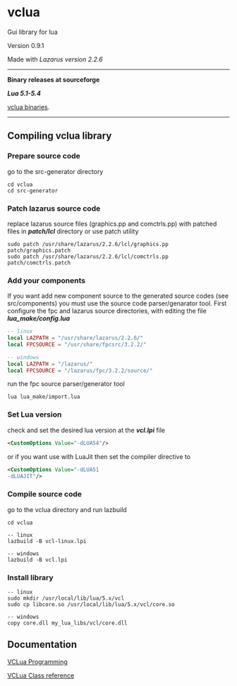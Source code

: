 


# vclua
Gui library for lua

Version 0.9.1

Made with *Lazarus version 2.2.6*
___

**Binary releases at sourceforge**

***Lua 5.1-5.4***

[vclua binaries](https://sourceforge.net/projects/vclua/files/vclua-v0.9.1/).

___
## Compiling vclua library
### Prepare source code

go to the src-generator directory

```
cd vclua
cd src-generator 
```
### Patch lazarus source code
replace lazarus source files (graphics.pp and comctrls.pp) with patched files in ***patch/lcl*** directory or use patch utility

```
sudo patch /usr/share/lazarus/2.2.6/lcl/graphics.pp patch/graphics.patch
sudo patch /usr/share/lazarus/2.2.6/lcl/comctrls.pp patch/comctrls.patch
```
### Add your components
If you want add new component source to the generated source codes (see src/components) you must use the source code parser/genarator tool. First configure the fpc and lazarus source directories, with editing the file ***lua_make/config.lua***

```lua
-- linux
local LAZPATH = "/usr/share/lazarus/2.2.6/"
local FPCSOURCE = "/usr/share/fpcsrc/3.2.2/"
```

```lua
-- windows
local LAZPATH = "/lazarus/"
local FPCSOURCE = "/lazarus/fpc/3.2.2/source/"
```

run the fpc source parser/generator tool

```
lua lua_make/import.lua
```

### Set Lua version
check and set the desired lua version at the ***vcl.lpi*** file

```xml
<CustomOptions Value="-dLUA54"/>
```
or if you want use with LuaJit then set the compiler directive to
```xml
<CustomOptions Value="-dLUA51
-dLUAJIT"/>
```
### Compile source code
go to the vclua directory and run lazbuild 

```
cd vclua
```

```shell
-- linux
lazbuild -B vcl-linux.lpi
```

```shell
-- windows
lazbuild -B vcl.lpi
```
### Install library

```shell
-- linux
sudo mkdir /usr/local/lib/lua/5.x/vcl
sudo cp libcore.so /usr/local/lib/lua/5.x/vcl/core.so
```
```shell
-- windows
copy core.dll my_lua_libs/vcl/core.dll
```

## Documentation

[VCLua Programming](https://github.com/hipBali/vclua/tree/initial-v1/docs/README.md)

[VCLua Class reference](https://github.com/hipBali/vclua/tree/initial-v1/vclua_ref.html)
